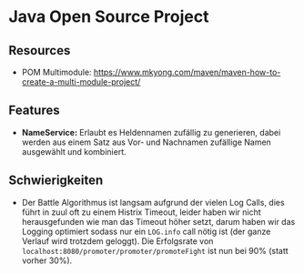 # Java Open Source Project

## Resources

- POM Multimodule: https://www.mkyong.com/maven/maven-how-to-create-a-multi-module-project/

## Features

- **NameService:** Erlaubt es Heldennamen zufällig zu generieren, dabei werden aus einem
Satz aus Vor- und Nachnamen zufällige Namen ausgewählt und kombiniert.

## Schwierigkeiten

- Der Battle Algorithmus ist langsam aufgrund der vielen Log Calls, dies führt in zuul oft
zu einem Histrix Timeout, leider haben wir nicht herausgefunden wie man das Timeout höher 
setzt, darum haben wir das Logging optimiert sodass nur ein `LOG.info` call nötig ist 
(der ganze Verlauf wird trotzdem geloggt). Die Erfolgsrate von 
`localhost:8080/promoter/promoter/promoteFight` ist nun bei 90% (statt vorher 30%).